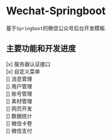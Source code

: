 # Wechat-Springboot

基于`Springboot`的微信公众号后台开发模板.

## 主要功能和开发进度  
[x] 服务器认证接口  
[x] 自定义菜单  
[] 消息管理  
[] 用户管理  
[] 账号管理  
[] 素材管理  
[] 网页开发  
[] 数据统计  
[] 微信卡卷  
[] 微信支付  



